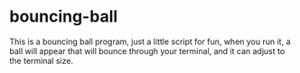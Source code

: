 # bouncing-ball
This is a bouncing ball program, just a little script for fun, when you run it, a ball will appear that will bounce through your terminal, and it can adjust to the terminal size.
